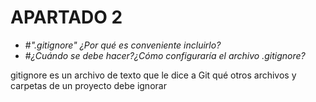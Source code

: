 # APARTADO 2
- #_".gitignore" ¿Por qué es conveniente incluirlo?_
- #_¿Cuándo se debe hacer?¿Cómo configuraría el archivo .gitignore?_

gitignore es un archivo de texto que le dice a Git qué otros archivos y carpetas de un proyecto debe ignorar
